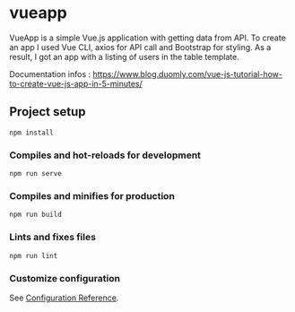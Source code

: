 # vueapp
VueApp is a simple Vue.js application with getting data from API. To create an app I used Vue CLI, axios for API call and Bootstrap for styling. As a result, I got an app with a listing of users in the table template.

Documentation infos :
https://www.blog.duomly.com/vue-js-tutorial-how-to-create-vue-js-app-in-5-minutes/

## Project setup
```
npm install
```

### Compiles and hot-reloads for development
```
npm run serve
```

### Compiles and minifies for production
```
npm run build
```

### Lints and fixes files
```
npm run lint
```

### Customize configuration
See [Configuration Reference](https://cli.vuejs.org/config/).
